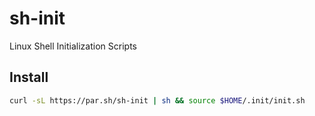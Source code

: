 # sh-init
Linux Shell Initialization Scripts

## Install

```sh
curl -sL https://par.sh/sh-init | sh && source $HOME/.init/init.sh
```